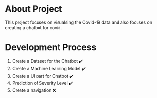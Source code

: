 # About Project

This project focuses on visualsing the Covid-19 data and also focuses on creating a chatbot for covid.

# Development Process
1. Create a Dataset for the Chatbot   :heavy_check_mark: 
2. Create a Machine Learning Model    :heavy_check_mark: 
3. Create a UI part for Chatbot       :heavy_check_mark:
4. Prediction of Severity Level       :heavy_check_mark:
5. Create a navigation                :x: 
